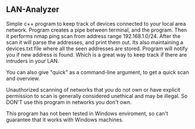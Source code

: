 ## LAN-Analyzer

Simple c++ program to keep track of devices connected to your local area network.
Program creates a pipe between terminal, and the program. Then it performs nmap ping scan from address range 192.168.1.0/24.
After the scan it will parse the addresses, and print them out. Its also maintaining a devices.txt file where all the seen addresses are stored.
Program will notify you if new address is found. Which is a great way to keep track if there are intruders in your LAN.

You can also give "quick" as a command-line argument, to get a quick scan and overview.

Unauthorized scanning of networks that you do not own or have explicit permission to scan is generally considered unethical and may be illegal.
So DON'T use this program in networks you don't own.

This program has not been tested in Windows enviroment, so can't guarantee that it works with Windows machines.
